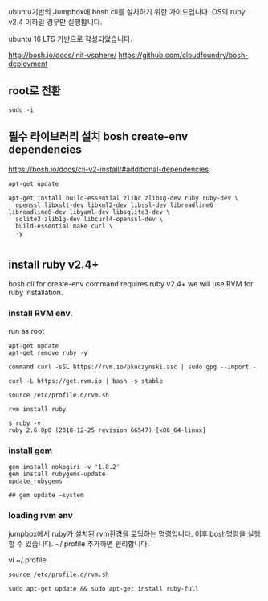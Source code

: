 ubuntu기반의 Jumpbox에 bosh cli를 설치하기 위한 가이드입니다.
OS의 ruby v2.4 이하일 경우만 실행합니다.

ubuntu 16 LTS 기반으로 작성되었습니다.

http://bosh.io/docs/init-vsphere/
https://github.com/cloudfoundry/bosh-deployment

## root로 전환

```
sudo -i
```


## 필수 라이브러리 설치 bosh create-env dependencies
https://bosh.io/docs/cli-v2-install/#additional-dependencies
```
apt-get update

apt-get install build-essential zlibc zlib1g-dev ruby ruby-dev \
  openssl libxslt-dev libxml2-dev libssl-dev libreadline6 libreadline6-dev libyaml-dev libsqlite3-dev \
  sqlite3 zlib1g-dev libcurl4-openssl-dev \
  build-essential make curl \
  -y
  
```


## install ruby v2.4+
bosh cli for create-env command requires ruby v2.4+
we will use RVM for ruby installation.

### install RVM env.
run as root
```
apt-get update
apt-get remove ruby -y

command curl -sSL https://rvm.io/pkuczynski.asc | sudo gpg --import -

curl -L https://get.rvm.io | bash -s stable

source /etc/profile.d/rvm.sh

rvm install ruby

$ ruby -v
ruby 2.6.0p0 (2018-12-25 revision 66547) [x86_64-linux]

```


### install gem

```
gem install nokogiri -v '1.8.2'
gem install rubygems-update
update_rubygems

## gem update —system
```


### loading rvm env
jumpbox에서 ruby가 설치된 rvm환경을 로딩하는 명령입니다.
이후 bosh명령을 실행할 수 있습니다.
~/.profile 추가하면 편리합니다.

vi ~/.profile
```
source /etc/profile.d/rvm.sh
```

```
sudo apt-get update && sudo apt-get install ruby-full
```
